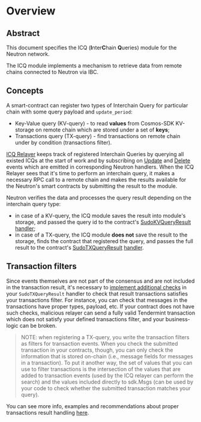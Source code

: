 # Overview

## Abstract

This document specifies the ICQ (**I**nter**C**hain **Q**ueries) module for the Neutron network.

The ICQ module implements a mechanism to retrieve data from remote chains connected to Neutron via IBC.

## Concepts

A smart-contract can register two types of Interchain Query for particular chain with some query payload and `update_period`:
* Key-Value query (KV-query) - to read **values** from Cosmos-SDK KV-storage on remote chain which are stored under a set of **keys**;
* Transactions query (TX-query) - find transactions on remote chain under by condition (transactions filter).

[ICQ Relayer](/relaying/icq-relayer-guide) keeps track of registered Interchain Queries by querying all existed ICQs at the start of work and by subscribing on [Update](https://github.com/neutron-org/neutron/blob/dd812d6a05f4036a789cdb4b895020e73543702e/x/interchainqueries/keeper/msg_server.go#L271) and [Delete](https://github.com/neutron-org/neutron/blob/dd812d6a05f4036a789cdb4b895020e73543702e/x/interchainqueries/keeper/msg_server.go#L287) events which are emitted in corresponding Neutron handlers.
When the ICQ Relayer sees that it's time to perform an interchain query, it makes a necessary RPC call to a remote chain and makes the results available for the Neutron's smart contracts by submitting the result to the module.

Neutron verifies the data and processes the query result depending on the interchain query type:
* in case of a KV-query, the ICQ module saves the result into module's storage, and passed the query id to the contract's
[SudoKVQueryResult](https://github.com/neutron-org/neutron/blob/4313d35f8082dc124c5fe9491870720bbd3a5052/internal/sudo/sudo.go#L265) [handler](https://github.com/neutron-org/neutron-contracts/blob/c197ceacc1c23d2f1283be91f8f90c2be1328db0/contracts/neutron_interchain_queries/src/contract.rs#L255);
* in case of a TX-query, the ICQ module **does not** save the result to the storage, finds the contract that registered the query,
and passes the full result to the contract's [SudoTXQueryResult](https://github.com/neutron-org/neutron/blob/4313d35f8082dc124c5fe9491870720bbd3a5052/internal/sudo/sudo.go#L227) [handler](https://github.com/neutron-org/neutron-contracts/blob/c197ceacc1c23d2f1283be91f8f90c2be1328db0/contracts/neutron_interchain_queries/src/contract.rs#L141).

## Transaction filters

Since events themselves are not part of the consensus and are not included in the transaction result, it's necessary to
[implement additional checks](https://github.com/neutron-org/neutron-contracts/blob/c197ceacc1c23d2f1283be91f8f90c2be1328db0/contracts/neutron_interchain_queries/src/contract.rs#L197)
in your `SudoTXQueryResult` handler to check that result transactions satisfies your transactions filter. For instance, you can check that messages in the transactions have proper types, payload, etc.
If your contract does not have such checks, malicious relayer can send a fully valid Tendermint transaction which does not satisfy your defined transactions filter, and your business-logic can be broken.

> NOTE: when registering a TX-query, you write the transaction filters as filters for transaction events. When you check the submitted transaction in your contracts, though, you can only check the information that is stored on-chain (i.e., message fields for messages in a transaction). To put it another way, the set of values that you can use to filter transactions is the intersection of the values that are added to transaction events (used by the ICQ relayer can perform the search) and the values included directly to sdk.Msgs (can be used by your code to check whether the submitted transaction matches your query).  

You can see more info, examples and recommendations about proper transactions result handling [here](https://github.com/neutron-org/neutron-contracts/blob/main/contracts/neutron_interchain_txs/src/contract.rs#L335).